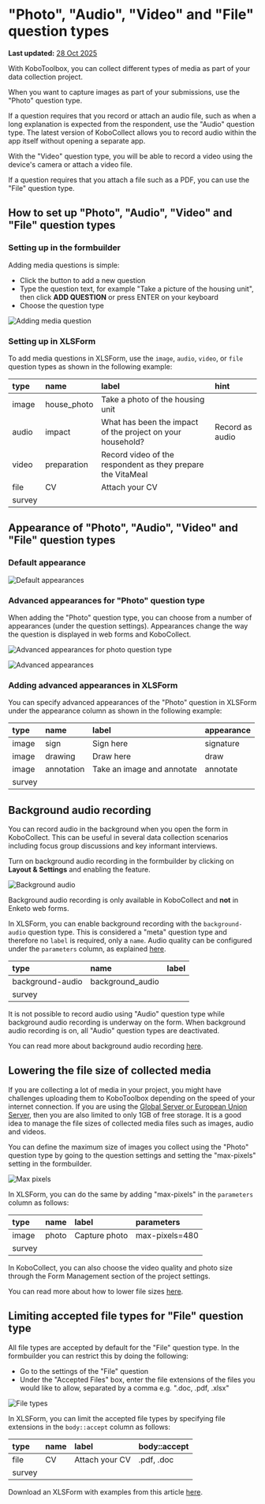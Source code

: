 # "Photo", "Audio", "Video" and "File" question types
**Last updated:** <a href="https://github.com/kobotoolbox/docs/blob/01270a828ec846731411368326ba58114adda98e/source/photo_audio_video_file.md" class="reference">28 Oct 2025</a>


With KoboToolbox, you can collect different types of media as part of your data
collection project.

When you want to capture images as part of your submissions, use the "Photo"
question type.

If a question requires that you record or attach an audio file, such as when a
long explanation is expected from the respondent, use the "Audio" question type.
The latest version of KoboCollect allows you to record audio within the app
itself without opening a separate app.

With the "Video" question type, you will be able to record a video using the
device's camera or attach a video file.

If a question requires that you attach a file such as a PDF, you can use the
"File" question type.

## How to set up "Photo", "Audio", "Video" and "File" question types

### Setting up in the formbuilder

Adding media questions is simple:

- Click the <i class="k-icon k-icon-plus"></i> button to add a new question
- Type the question text, for example "Take a picture of the housing unit", then
  click **ADD QUESTION** or press ENTER on your keyboard
- Choose the question type

![Adding media question](images/photo_audio_video_file/add.gif)

### Setting up in XLSForm

To add media questions in XLSForm, use the `image`, `audio`, `video`, or `file`
question types as shown in the following example:

| type   | name        | label                                                       | hint            |
| :----- | :---------- | :---------------------------------------------------------- | :-------------- |
| image  | house_photo | Take a photo of the housing unit                            |                 |
| audio  | impact      | What has been the impact of the project on your household?  | Record as audio |
| video  | preparation | Record video of the respondent as they prepare the VitaMeal |                 |
| file   | CV          | Attach your CV                                              |                 |
| survey |

## Appearance of "Photo", "Audio", "Video" and "File" question types

### Default appearance

![Default appearances](images/photo_audio_video_file/default_appearances.png)

### Advanced appearances for "Photo" question type

When adding the "Photo" question type, you can choose from a number of
appearances (under the question settings). Appearances change the way the
question is displayed in web forms and KoboCollect.

![Advanced appearances for photo question type](images/photo_audio_video_file/advanced_appearances_photo.png)

![Advanced appearances](images/photo_audio_video_file/advanced_appearances.png)

### Adding advanced appearances in XLSForm

You can specify advanced appearances of the "Photo" question in XLSForm under
the appearance column as shown in the following example:

| type   | name       | label                      | appearance |
| :----- | :--------- | :------------------------- | :--------- |
| image  | sign       | Sign here                  | signature  |
| image  | drawing    | Draw here                  | draw       |
| image  | annotation | Take an image and annotate | annotate   |
| survey |

## Background audio recording

You can record audio in the background when you open the form in KoboCollect.
This can be useful in several data collection scenarios including focus group
discussions and key informant interviews.

Turn on background audio recording in the formbuilder by clicking on **Layout &
Settings** and enabling the feature.

![Background audio](images/photo_audio_video_file/background_audio.png)

<p class="note">
  Background audio recording is only available in KoboCollect and
  <strong>not</strong> in Enketo web forms.
</p>

In XLSForm, you can enable background recording with the `background-audio`
question type. This is considered a "meta" question type and therefore no
`label` is required, only a `name`. Audio quality can be configured under the
`parameters` column, as explained [here](recording-interviews.md).

| type             | name             | label |
| :--------------- | :--------------- | :---- |
| background-audio | background_audio |       |
| survey           |

<p class="note">
  It is not possible to record audio using "Audio" question type while
  background audio recording is underway on the form. When background audio
  recording is on, all "Audio" question types are deactivated.
</p>

You can read more about background audio recording
[here](recording-interviews.md).

## Lowering the file size of collected media

If you are collecting a lot of media in your project, you might have challenges
uploading them to KoboToolbox depending on the speed of your internet
connection. If you are using the [Global Server or European Union Server](creating_account.md), then you
are also limited to only 1GB of free storage. It is a good idea to manage the
file sizes of collected media files such as images, audio and videos.

You can define the maximum size of images you collect using the "Photo" question
type by going to the question settings and setting the "max-pixels" setting in
the formbuilder.

![Max pixels](images/photo_audio_video_file/max-pixels.png)

In XLSForm, you can do the same by adding "max-pixels" in the `parameters`
column as follows:

| type   | name  | label         | parameters     |
| :----- | :---- | :------------ | :------------- |
| image  | photo | Capture photo | max-pixels=480 |
| survey |

In KoboCollect, you can also choose the video quality and photo size through the
Form Management section of the project settings.

You can read more about how to lower file sizes [here](lower_file_size.md).

## Limiting accepted file types for "File" question type

All file types are accepted by default for the "File" question type. In the
formbuilder you can restrict this by doing the following:

- Go to the settings of the "File" question
- Under the "Accepted Files" box, enter the file extensions of the files you
  would like to allow, separated by a comma e.g. ".doc, .pdf, .xlsx"

![File types](images/photo_audio_video_file/file_types.png)

In XLSForm, you can limit the accepted file types by specifying file extensions
in the `body::accept` column as follows:

| type   | name | label          | body::accept |
| :----- | :--- | :------------- | :----------- |
| file   | CV   | Attach your CV | .pdf, .doc   |
| survey |

<p class="note">
  Download an XLSForm with examples from this article
  <a
    download
    class="reference"
    href="./_static/files/photo_audio_video_file/media_question_types.xlsx"
    >here</a
  >.
</p>
